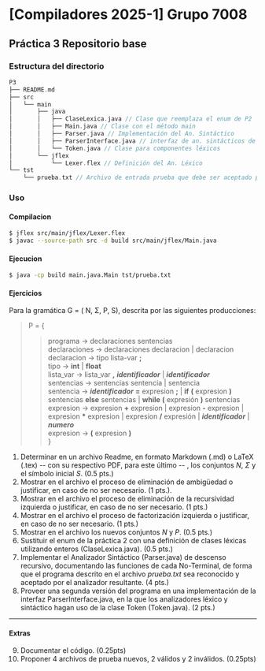 # [Compiladores 2025-1] Grupo 7008 
## Práctica 3 Repositorio base


### Estructura del directorio
```c++
P3
├── README.md
├── src
│   └── main
│       ├── java
│       │   ├── ClaseLexica.java // Clase que reemplaza el enum de P2
│       │   ├── Main.java // Clase con el método main
│       │   ├── Parser.java // Implementación del An. Sintáctico
│       │   ├── ParserInterface.java // interfaz de an. sintácticos de descenso recursivo
│       │   └── Token.java // Clase para componentes léxicos
│       └── jflex
│           └── Lexer.flex // Definición del An. Léxico
└── tst
    └── prueba.txt // Archivo de entrada prueba que debe ser aceptado por el parser

```

### Uso

#### Compilacion

```bash
$ jflex src/main/jflex/Lexer.flex
$ javac --source-path src -d build src/main/jflex/Main.java
```

#### Ejecucion

```bash
$ java -cp build main.java.Main tst/prueba.txt  
```

#### Ejercicios
Para la gramática G = ( N, Σ, P, S), descrita por las siguientes producciones: 
> P = {
>> programa → declaraciones sentencias <br>
>> declaraciones → declaraciones declaracion | declaracion <br>
>> declaracion → tipo lista-var **;** <br>
>> tipo → **int** | **float** <br>
>> lista_var → lista_var **,** _**identificador**_ | _**identificador**_ <br>
>> sentencias → sentencias sentencia | sentencia <br>
>> sentencia → _**identificador**_ **=** expresion **;** | **if** **(** expresion **)** sentencias **else** sentencias | **while** **(** expresión **)** sentencias <br>
>> expresion → expresion **+** expresion | expresion **-** expresion | expresion __\*__ expresion | expresion **/** expresión | _**identificador**_ | **_numero_** <br>
>> expresion → **(** expresion **)** <br>
}


1. Determinar en un archivo Readme, en formato Markdown (.md) o LaTeX (.tex) -- con su respectivo PDF, para este último -- , los conjuntos _N_, _Σ_ y el símbolo inicial _S_.  (0.5 pts.)
2. Mostrar en el archivo el proceso de eliminación de ambigüedad o justificar, en caso de no ser necesario. (1 pts.).
3. Mostrar en el archivo el proceso de eliminación de la recursividad izquierda o justificar, en caso de no ser necesario. (1 pts.)
4. Mostrar en el archivo el proceso de factorización izquierda o justificar, en caso de no ser necesario. (1 pts.)
5. Mostrar en el archivo los nuevos conjuntos _N_ y _P_. (0.5 pts.)
6. Sustituir el enum de la práctica 2 con una definición de clases léxicas utilizando enteros (ClaseLexica.java). (0.5 pts.)
7. Implementar el Analizador Sintáctico (Parser.java) de descenso recursivo, documentando las funciones de cada No-Terminal, de forma que el programa descrito en el archivo _prueba.txt_ sea reconocido y aceptado por el analizador resultante. (4 pts.)
8. Proveer una segunda versión del programa en una implementación de la interfaz ParserInterface.java, en la que los analizadores léxico y sintáctico hagan uso de la clase Token (Token.java). (2 pts.)

---
#### Extras

9. Documentar el código. (0.25pts)
10. Proponer 4 archivos de prueba nuevos, 2 válidos y 2 inválidos. (0.25pts)







